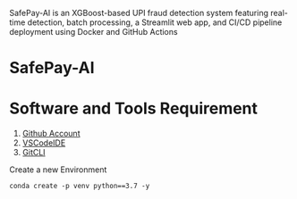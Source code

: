SafePay-AI is an XGBoost-based UPI fraud detection system featuring real-time detection, batch processing, a Streamlit web app, and CI/CD pipeline deployment using Docker and GitHub Actions
# SafePay-AI

# Software and Tools Requirement 


1. [Github Account](https://github.com)
3. [VSCodeIDE](https://code.visualstudio.com/)
4. [GitCLI](https://git-scm.com/book/en/v2/Getting-Started-The-Command-Line)

Create a new Environment
```
conda create -p venv python==3.7 -y
```
